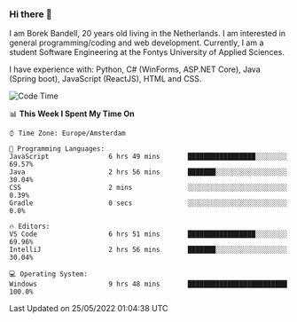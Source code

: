 ### Hi there 👋

I am Borek Bandell, 20 years old living in the Netherlands. I am interested in general programming/coding and web development. Currently, I am a student Software Engineering at the Fontys University of Applied Sciences.

I have experience with: Python, C# (WinForms, ASP.NET Core), Java (Spring boot), JavaScript (ReactJS), HTML and CSS.

<!--START_SECTION:waka-->
![Code Time](http://img.shields.io/badge/Code%20Time-149%20hrs%2032%20mins-blue)

📊 **This Week I Spent My Time On** 

```text
⌚︎ Time Zone: Europe/Amsterdam

💬 Programming Languages: 
JavaScript               6 hrs 49 mins       █████████████████░░░░░░░░   69.57% 
Java                     2 hrs 56 mins       ███████░░░░░░░░░░░░░░░░░░   30.04% 
CSS                      2 mins              ░░░░░░░░░░░░░░░░░░░░░░░░░   0.39% 
Gradle                   0 secs              ░░░░░░░░░░░░░░░░░░░░░░░░░   0.0%

🔥 Editors: 
VS Code                  6 hrs 51 mins       █████████████████░░░░░░░░   69.96% 
IntelliJ                 2 hrs 56 mins       ███████░░░░░░░░░░░░░░░░░░   30.04%

💻 Operating System: 
Windows                  9 hrs 48 mins       █████████████████████████   100.0%

```


 Last Updated on 25/05/2022 01:04:38 UTC
<!--END_SECTION:waka-->

<!--**tcBorek2002/tcBorek2002** is a ✨ _special_ ✨ repository because its `README.md` (this file) appears on your GitHub profile.

Here are some ideas to get you started:

- 🔭 I’m currently working on ...
- 🌱 I’m currently learning ...
- 👯 I’m looking to collaborate on ...
- 🤔 I’m looking for help with ...
- 💬 Ask me about ...
- 📫 How to reach me: ...
- 😄 Pronouns: ...
- ⚡ Fun fact: ...
-->
